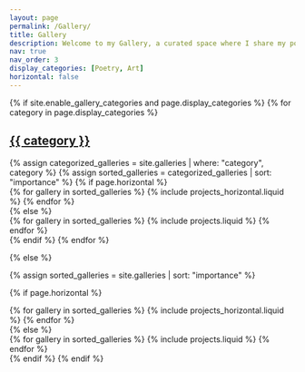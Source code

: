 ```yaml
---
layout: page
permalink: /Gallery/
title: Gallery
description: Welcome to my Gallery, a curated space where I share my poetry, photography, and other intriguing creations. 
nav: true
nav_order: 3
display_categories: [Poetry, Art]
horizontal: false
---
```


<!-- pages/gallery.md -->
<div class="galleries">
{% if site.enable_gallery_categories and page.display_categories %}
  <!-- Display categorized galleries -->
  {% for category in page.display_categories %}
  <a id="{{ category }}" href=".#{{ category }}">
    <h2 class="category">{{ category }}</h2>
  </a>
  {% assign categorized_galleries = site.galleries | where: "category", category %}
  {% assign sorted_galleries = categorized_galleries | sort: "importance" %}
  <!-- Generate cards for each gallery -->
  {% if page.horizontal %}
  <div class="container">
    <div class="row row-cols-1 row-cols-md-2">
    {% for gallery in sorted_galleries %}
      {% include projects_horizontal.liquid %}
    {% endfor %}
    </div>
  </div>
  {% else %}
  <div class="row row-cols-1 row-cols-md-3">
    {% for gallery in sorted_galleries %}
      {% include projects.liquid %}
    {% endfor %}
  </div>
  {% endif %}
  {% endfor %}

{% else %}

<!-- Display galleries without categories -->

{% assign sorted_galleries = site.galleries | sort: "importance" %}

  <!-- Generate cards for each gallery -->

{% if page.horizontal %}

  <div class="container">
    <div class="row row-cols-1 row-cols-md-2">
    {% for gallery in sorted_galleries %}
      {% include projects_horizontal.liquid %}
    {% endfor %}
    </div>
  </div>
  {% else %}
  <div class="row row-cols-1 row-cols-md-3">
    {% for gallery in sorted_galleries %}
      {% include projects.liquid %}
    {% endfor %}
  </div>
  {% endif %}
{% endif %}
</div>


